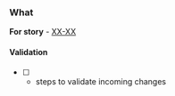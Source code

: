### What
**For story** - [XX-XX](https://digicatapult.atlassian.net/browse/XX-XX)

#### Validation
- [ ] - steps to validate incoming changes
